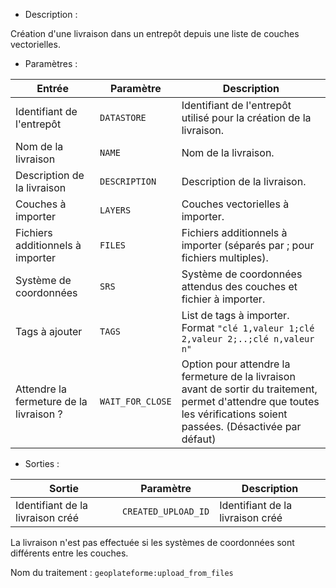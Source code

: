 - Description :

Création d'une livraison dans un entrepôt depuis une liste de couches vectorielles.

- Paramètres :

| Entrée           | Paramètre          | Description                                                |
|------------------|--------------------|------------------------------------------------------------|
| Identifiant de l'entrepôt    | `DATASTORE`        | Identifiant de l'entrepôt utilisé pour la création de la livraison.  |
| Nom de la livraison        | `NAME`      | Nom de la livraison. |
| Description de la livraison| `DESCRIPTION`  | Description de la livraison. |
| Couches à importer | `LAYERS`  | Couches vectorielles à importer. |
| Fichiers additionnels à importer| `FILES`  | Fichiers additionnels à importer (séparés par ; pour fichiers multiples). |
| Système de coordonnées| `SRS`  | Système de coordonnées attendus des couches et fichier à importer. |
| Tags à ajouter | `TAGS`  | List de tags à importer. Format `"clé 1,valeur 1;clé 2,valeur 2;..;clé n,valeur n"` |
| Attendre la fermeture de la livraison ? | `WAIT_FOR_CLOSE` | Option pour attendre la fermeture de la livraison avant de sortir du traitement, permet d'attendre que toutes les vérifications soient passées. (Désactivée par défaut) |

- Sorties :

| Sortie                             | Paramètre                           | Description                    |
|------------------------------------|-------------------------------------|--------------------------------|
| Identifiant de la livraison créé | `CREATED_UPLOAD_ID`        | Identifiant de la livraison créé  |

La livraison n'est pas effectuée si les systèmes de coordonnées sont différents entre les couches.

Nom du traitement : `geoplateforme:upload_from_files`
